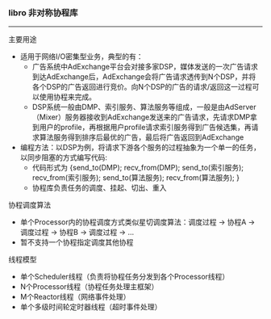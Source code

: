 ### libro 非对称协程库
---
主要用途
* 适用于网络I/O密集型业务，典型的有：
  * 广告系统中AdExchange平台会对接多家DSP，媒体发送的一次广告请求到达AdExchange后，AdExchange会将广告请求透传到N个DSP，并将各个DSP的广告返回进行竞价。向N个DSP的广告的请求/返回这一过程可以使用协程来完成。
  * DSP系统一般由DMP、索引服务、算法服务等组成，一般是由AdServer（Mixer）服务器接收到AdExchange发送来的广告请求，先请求DMP拿到用户的profile，再根据用户profile请求索引服务得到广告候选集，再请求算法服务得到排序后最优的广告，最后将广告返回到AdExchange
* 编程方法：以DSP为例，将请求下游各个服务的过程抽象为一个单一的任务，以同步阻塞的方式编写代码:
  * 代码形式为 {send_to(DMP); recv_from(DMP); send_to(索引服务); recv_from(索引服务); send_to(算法服务); recv_from(算法服务); }
  * 协程库负责任务的调度、挂起、切出、重入

协程调度算法
* 单个Processor内的协程调度方式类似星切调度算法：调度过程 -> 协程A -> 调度过程 -> 协程B -> 调度过程 -> …
* 暂不支持一个协程指定调度其他协程

线程模型
* 单个Scheduler线程（负责将协程任务分发到各个Processor线程）
* N个Processor线程（协程任务处理主框架）
* M个Reactor线程（网络事件处理）
* 单个多级时间轮定时器线程（超时事件处理）
